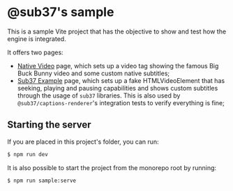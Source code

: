 # @sub37's sample

This is a sample Vite project that has the objective to show and test how the engine is integrated.

It offers two pages:

- [Native Video](http://localhost:3000/pages/native-video/index.html) page, which sets up a video tag showing the famous Big Buck Bunny video and some custom native subtitles;
- [Sub37 Example](http://localhost:3000/pages/sub37-example/index.html) page, which sets up a fake HTMLVideoElement that has seeking, playing and pausing capabilities and shows custom subtitles through the usage of `sub37` libraries. This is also used by `@sub37/captions-renderer`'s integration tests to verify everything is fine;

## Starting the server

If you are placed in this project's folder, you can run:

```sh
$ npm run dev
```

It is also possible to start the project from the monorepo root by running:

```sh
$ npm run sample:serve
```

